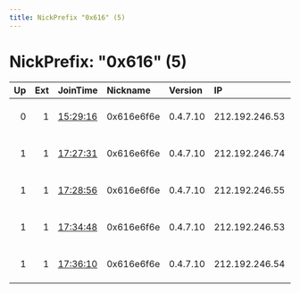 ```yaml
---
title: NickPrefix "0x616" (5)
---
```


# NickPrefix: "0x616" (5)

|   Up |   Ext | JoinTime                                                                                              | Nickname   | Version   | IP             | AS                 | CC   |   ORp |   Dirp | OS    | Contact                  |   eFamMembers |
|-----:|------:|:------------------------------------------------------------------------------------------------------|:-----------|:----------|:---------------|:-------------------|:-----|------:|-------:|:------|:-------------------------|--------------:|
|    0 |     1 | [15:29:16](https://nusenu.github.io/OrNetStats/w/relay/21D7794B46AC0C2D898405DB6AB2663C2CFFAE98.html) | 0x616e6f6e | 0.4.7.10  | 212.192.246.53 | Kurtz Holding GmbH | nl   |   443 |      0 | Linux | g774i12a2@protonmail.com |             1 |
|    1 |     1 | [17:27:31](https://nusenu.github.io/OrNetStats/w/relay/C07044E4597937D53438CB539B58DAB38C6B910B.html) | 0x616e6f6e | 0.4.7.10  | 212.192.246.74 | Kurtz Holding GmbH | nl   |   443 |      0 | Linux | g774i12a2@protonmail.com |            10 |
|    1 |     1 | [17:28:56](https://nusenu.github.io/OrNetStats/w/relay/7B24FA67347BEAEC6923D884EACF1C123180DE32.html) | 0x616e6f6e | 0.4.7.10  | 212.192.246.55 | Kurtz Holding GmbH | nl   |   443 |      0 | Linux | g774i12a2@protonmail.com |            10 |
|    1 |     1 | [17:34:48](https://nusenu.github.io/OrNetStats/w/relay/41CD6B9122D008339FD9929CFF07ED8518AB710D.html) | 0x616e6f6e | 0.4.7.10  | 212.192.246.53 | Kurtz Holding GmbH | nl   |   443 |      0 | Linux | g774i12a2@protonmail.com |            10 |
|    1 |     1 | [17:36:10](https://nusenu.github.io/OrNetStats/w/relay/1C7CE72C0CA65646B7273C1B6B14C8AA210690BE.html) | 0x616e6f6e | 0.4.7.10  | 212.192.246.54 | Kurtz Holding GmbH | nl   |   443 |      0 | Linux | g774i12a2@protonmail.com |            10 |

